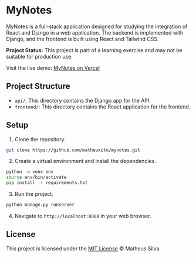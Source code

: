 # MyNotes

MyNotes is a full-stack application designed for studying the integration of React and Django in a web application. The backend is implemented with Django, and the frontend is built using React and Tailwind CSS.

**Project Status:** This project is part of a learning exercise and may not be suitable for production use.

Visit the live demo: [MyNotes on Vercel](https://mynotes-matheuxito.vercel.app)

## Project Structure

- `api/`: This directory contains the Django app for the API.
- `frontend/`: This directory contains the React application for the frontend.

## Setup

1. Clone the repository.

```bash
git clone https://github.com/matheuxito/mynotes.git
```

2. Create a virtual environment and install the dependencies.

```bash
python -m venv env
source env/bin/activate
pip install -r requirements.txt
```

3. Run the project.

```bash
python manage.py runserver
```

4. Navigate to `http://localhost:8000` in your web browser.

## License
This project is licensed under the [MIT License](LICENSE) &copy; Matheus Silva